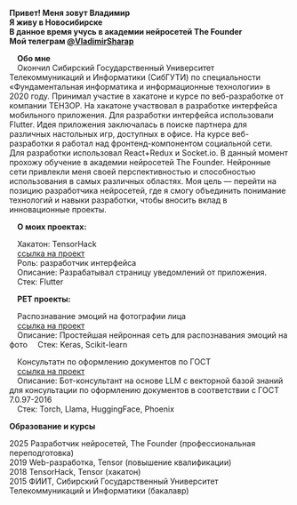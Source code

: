 **Привет! Меня зовут Владимир**   
**Я живу в Новосибирске**   
**В данное время учусь в академии нейросетей The Founder**   
**Мой телеграм [@VladimirSharap](https://clck.ru/3FTmKh)**   

`  `**Обо мне**   
`  `Окончил Сибирский Государственный Университет Телекоммуникаций и Информатики (СибГУТИ) по специальности «Фундаментальная информатика и информационные технологии» в 2020 году. Принимал участие в хакатоне и курсе по веб-разработке от компании ТЕНЗОР. На хакатоне участвовал в разработке интерфейса мобильного приложения. Для разработки интерфейса использовали Flutter. Идея приложения заключалась в поиске партнера для различных настольных игр, доступных в офисе. На курсе веб-разработки я работал над фронтенд-компонентом социальной сети. Для разработки использовал React+Redux и Socket.io. В данный момент прохожу обучение в академии нейросетей The Founder. Нейронные сети привлекли меня своей перспективностью и способностью использования в самых различных областях. Моя цель — перейти на позицию разработчика нейросетей, где я смогу объединить понимание технологий и навыки разработки, чтобы вносить вклад в инновационные проекты.

`  `**О моих проектах:**   
    
`  `Хакатон: TensorHack    
`  `[ссылка на проект](https://clck.ru/3FTm8e)    
`  `Роль: разработчик интерфейса    
`  `Описание: Разрабатывал страницу уведомлений от приложения.     
`  `Стек: Flutter    

`  `**PET проекты:**       
         
`  `Распознавание эмоций на фотографии лица       
`  `[ссылка на проект](https://github.com/VladimirSharaP/emotion_recognition/tree/main)       
`  `Описание: Простейшая нейронная сеть для распознавания эмоций на фото
`  `Стек: Keras, Scikit-learn

`  `Консультатн по оформлению документов по ГОСТ       
`  `[ссылка на проект](https://github.com/VladimirSharaP/GOST_bot.git)       
`  `Описание: Бот-консультант на основе LLM с векторной базой знаний для консультации по оформлению документов в соответствии с ГОСТ 7.0.97-2016     
`  `Стек: Torch, Llama, HuggingFace, Phoenix
    
**Образование и курсы**    
     
2025 Разработчик нейросетей, The Founder (профессиональная переподготовка)     
2019 Web-разработка, Tensor (повышение квалификации)     
2018 TensorHack, Tensor (хакатон)    
2015 ФИИТ, Сибирский Государственный Университет Телекоммуникаций и Информатики (бакалавр)    


